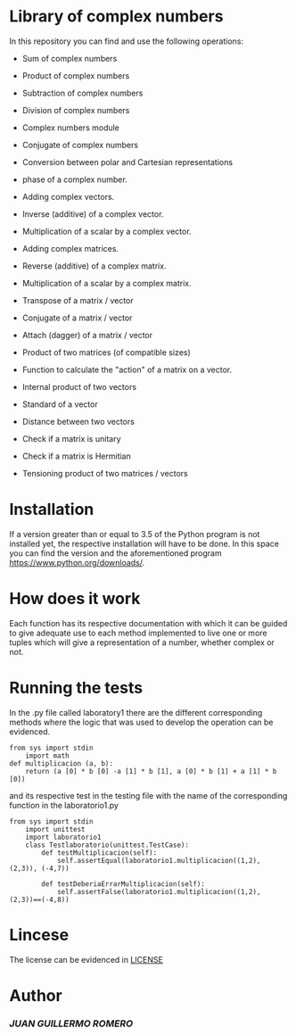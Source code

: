 # Library of complex numbers
In this repository you can find and use the following operations:

- Sum of complex numbers

- Product of complex numbers

- Subtraction of complex numbers

- Division of complex numbers

- Complex numbers module

- Conjugate of complex numbers

- Conversion between polar and Cartesian representations

- phase of a complex number.

- Adding complex vectors.

- Inverse (additive) of a complex vector.

- Multiplication of a scalar by a complex vector.

- Adding complex matrices.

- Reverse (additive) of a complex matrix.

- Multiplication of a scalar by a complex matrix.

- Transpose of a matrix / vector

- Conjugate of a matrix / vector

- Attach (dagger) of a matrix / vector

- Product of two matrices (of compatible sizes)

- Function to calculate the "action" of a matrix on a vector.

- Internal product of two vectors

- Standard of a vector

- Distance between two vectors

- Check if a matrix is unitary

- Check if a matrix is Hermitian

- Tensioning product of two matrices / vectors

# Installation
If a version greater than or equal to 3.5 of the Python program is not installed yet, the respective installation will have to be done.
In this space you can find the version and the aforementioned program https://www.python.org/downloads/.

# How does it work
Each function has its respective documentation with which it can be guided to give adequate use to each method implemented to live one or more tuples which will give a representation of a number, whether complex or not.

# Running the tests
In the .py file called laboratory1 there are the different corresponding methods where the logic that was used to develop the operation can be evidenced.

```
from sys import stdin
    import math
def multiplicacion (a, b):
    return (a [0] * b [0] -a [1] * b [1], a [0] * b [1] + a [1] * b [0])
```

and its respective test in the testing file with the name of the corresponding function in the laboratorio1.py

```
from sys import stdin
    import unittest
    import laboratorio1
    class Testlaboratorio(unittest.TestCase):
        def testMultiplicacion(self):
            self.assertEqual(laboratorio1.multiplicacion((1,2), (2,3)), (-4,7))

        def testDeberiaErrarMultiplicacion(self):
            self.assertFalse(laboratorio1.multiplicacion((1,2), (2,3))==(-4,8))
```
# Lincese
The license can be evidenced in [LICENSE](LICENSE)

# Author
### _JUAN GUILLERMO ROMERO_
